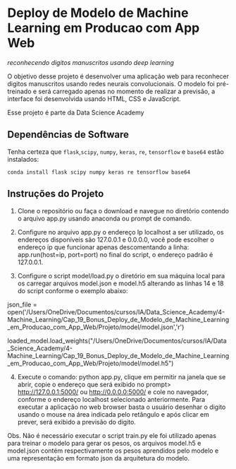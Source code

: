 # Deploy de Modelo de Machine Learning em Producao com App Web

*reconhecendo digitos manuscritos usando deep learning*

O objetivo desse projeto é desenvolver uma aplicação web para reconhecer digitos manuscritos usando redes neurais convolucionais.
O modelo foi pré-treinado e será carregado apenas no momento de realizar a previsão, a interface foi desenvolvida usando HTML, CSS e JavaScript.

Esse projeto é parte da Data Science Academy

## Dependências de Software

Tenha certeza que `flask`,`scipy`, `numpy`, `keras`, `re`, `tensorflow` e `base64` estão instalados:

`conda install flask scipy numpy keras re tensorflow base64`

## Instruções do Projeto

1. Clone o repositório ou faça o download e navegue no diretório contendo o arquivo app.py usando anaconda ou prompt de comando.

2. Configure no arquivo app.py o endereço Ip localhost a ser utilizado, os endereços disponíveis são 127.0.0.1 e 0.0.0.0, você pode escolher o endereço ip que funcionar apenas descomentando a linha: app.run(host=ip, port=port) no final do script, o endereço padrão é 127.0.0.1.

3. Configure o script model/load.py o diretório em sua máquina local para os carregar arquivos model.json e model.h5 alterando as linhas 14 e 18 do script conforme o exemplo abaixo:

json_file = open('/Users/OneDrive/Documentos/cursos/IA/Data_Science_Academy/4-Machine_Learning/Cap_19_Bonus_Deploy_de_Modelo_de_Machine_Learning_em_Producao_com_App_Web/Projeto/model/model.json','r')

loaded_model.load_weights("/Users/OneDrive/Documentos/cursos/IA/Data_Science_Academy/4-Machine_Learning/Cap_19_Bonus_Deploy_de_Modelo_de_Machine_Learning_em_Producao_com_App_Web/Projeto/model/model.h5")

4. Execute o comando: python app.py, clique em permitir na janela que se abrir, copie o endereço que será exibido no prompt> http://127.0.0.1:5000/ ou http://0.0.0.0:5000/ e cole no navegador, conforme o endereço localhost selecionado anteriormente. Para executar a aplicação no web browser basta o usuário desenhar o digito usando o mouse na área indicada pelo retângulo e após clicar em prever, será exibido a previsão do digito.

Obs. Não é necessário executar o script train.py ele foi utilizado apenas para treinar o modelo para gerar os pesos, os arquivos model.h5 e model.json contém respectivamente os pesos aprendidos pelo modelo e uma representação em formato json da arquitetura do modelo.
